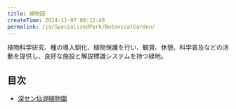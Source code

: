 ```yaml
---
title: 植物园
createTime: 2024-11-07 00:12:49
permalink: /ja/SpecializedPark/BotanicalGarden/
---
```


植物科学研究、種の導入馴化、植物保護を行い、観賞、休憩、科学普及などの活動を提供し、良好な施設と解説標識システムを持つ緑地。

## 目次
- [深セン仙湖植物園](./1.深圳市仙湖植物园.md)
